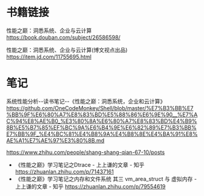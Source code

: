 
# 书籍链接

性能之巅：洞悉系统、企业与云计算 https://book.douban.com/subject/26586598/

性能之巅：洞悉系统、企业与云计算(博文视点出品) https://item.jd.com/11755695.html

# 笔记

系统性能分析--读书笔记--《性能之巅：洞悉系统，企业和云计算》 https://github.com/OneCodeMonkey/Shell/blob/master/%E7%B3%BB%E7%BB%9F%E6%80%A7%E8%83%BD%E5%88%86%E6%9E%90__%E7%AC%94%E8%AE%B0_%E3%80%8A%E6%80%A7%E8%83%BD%E4%B9%8B%E5%B7%85%EF%BC%9A%E6%B4%9E%E6%82%89%E7%B3%BB%E7%BB%9F_%E4%BC%81%E4%B8%9A%E4%B8%8E%E4%BA%91%E8%AE%A1%E7%AE%97%E3%80%8B.md

https://www.zhihu.com/people/shang-shang-qian-67-10/posts
- 《性能之巅》学习笔记之Dtrace - 上上谦的文章 - 知乎 https://zhuanlan.zhihu.com/p/71437161
- 《性能之巅》学习笔记之内存和文件系统 其三 vm_area_struct 与 虚拟内存 - 上上谦的文章 - 知乎 https://zhuanlan.zhihu.com/p/79554619
